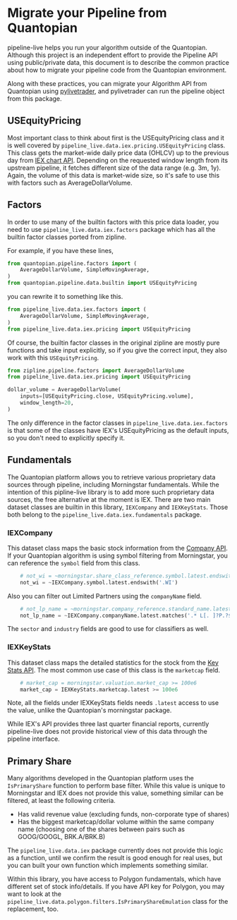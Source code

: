 # Migrate your Pipeline from Quantopian
pipeline-live helps you run your algorithm outside of the Quantopian.
Although this project is an independent effort to provide the Pipeline
API using public/private data, this document is to describe the common
practice about how to migrate your pipeline code from the Quantopian
environment.

Along with these practices, you can migrate your Algorithm API from Quantopian
using [pylivetrader](https://github.com/alpacahq/pylivetrader), and
pylivetrader can run the pipeline object from this package.

## USEquityPricing
Most important class to think about first is the USEquityPricing class
and it is well covered by
`pipeline_live.data.iex.pricing.USEquityPricing` class.
This class gets the market-wide daily price data (OHLCV) up to the
previous day from [IEX chart API](https://iextrading.com/developer/docs/#chart).
Depending on the requested window length from its upstream pipeline, it
fetches different size of the data range (e.g. 3m, 1y). Again, the volume of
this data is market-wide size, so it's safe to use this with factors such
as AverageDollarVolume.

## Factors
In order to use many of the builtin factors with this price data loader,
you need to use `pipeline_live.data.iex.factors` package which has
all the builtin factor classes ported from zipline.  

For example, if you have these lines,

```py
from quantopian.pipeline.factors import (
    AverageDollarVolume, SimpleMovingAverage,
)
from quantopian.pipeline.data.builtin import USEquityPricing
```

you can rewrite it to something like this.

```py
from pipeline_live.data.iex.factors import (
    AverageDollarVolume, SimpleMovingAverage,
)
from pipeline_live.data.iex.pricing import USEquityPricing
```

Of course, the builtin factor classes in the original zipline are mostly
pure functions and take input explicitly, so if you give the correct
input, they also work with this `USEquityPricing`.

```py
from zipline.pipeline.factors import AverageDollarVolume
from pipeline_live.data.iex.pricing import USEquityPricing

dollar_volume = AverageDollarVolume(
    inputs=[USEquityPricing.close, USEquityPricing.volume],
    window_length=20,
)
```

The only difference in the factor classes in `pipeline_live.data.iex.factors`
is that some of the classes have IEX's USEquityPricing as the default
inputs, so you don't need to explicitly specify it.

## Fundamentals
The Quantopian platform allows you to retrieve various proprietary data
sources through pipeline, including Morningstar fundamentals. While the
intention of this pipline-live library is to add more such proprietary
data sources, the free alternative at the moment is IEX. There are two
main dataset classes are builtin in this library, `IEXCompany` and
`IEXKeyStats`. Those both belong to the `pipeline_live.data.iex.fundamentals`
package.

### IEXCompany
This dataset class maps the basic stock information from the
[Company API](https://iextrading.com/developer/docs/#company).
If your Quantopian algorithm is using symbol filtering from Morningstar,
you can reference the `symbol` field from this class.

```py
    # not_wi = ~morningstar.share_class_reference.symbol.latest.endswith('.WI')
    not_wi = ~IEXCompany.symbol.latest.endswith('.WI')
```

Also you can filter out Limited Partners using the `companyName` field.
```py
    # not_lp_name = ~morningstar.company_reference.standard_name.latest.matches('.* L[. ]?P.?$')
    not_lp_name = ~IEXCompany.companyName.latest.matches('.* L[. ]?P.?$')
```

The `sector` and `industry` fields are good to use for classifiers as well.

### IEXKeyStats
This dataset class maps the detailed statistics for the stock from
the [Key Stats API](https://iextrading.com/developer/docs/#key-stats).
The most common use case of this class is the `marketcap` field.

```py
    # market_cap = morningstar.valuation.market_cap >= 100e6
    market_cap = IEXKeyStats.marketcap.latest >= 100e6
```

Note, all the fields under IEXKeyStats fields needs `.latest` access
to use the value, unlike the Quantopian's morningstar package.

While IEX's API provides three last quarter financial reports, currently
pipeline-live does not provide historical view of this data through
the pipeline interface.

## Primary Share
Many algorithms developed in the Quantopian platform uses the `IsPrimaryShare`
function to perform base filter. While this value is unique to Morningstar
and IEX does not provide this value, something similar can be filtered, at
least the following criteria.

- Has valid revenue value (excluding funds, non-corporate type of shares)
- Has the biggest marketcap/dollar volume within the same company name (choosing one of the shares between pairs such as GOOG/GOOGL, BRK.A/BRK.B)

The `pipeline_live.data.iex` package currently does not provide this
logic as a function, until we confirm the result is good enough for real
uses, but you can built your own function which implements something similar.

Within this library, you have access to Polygon fundamentals, which have
different set of stock info/details. If you have API key for Polygon,
you may want to look at the `pipeline_live.data.polygon.filters.IsPrimaryShareEmulation` class for
the replacement, too.